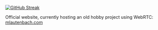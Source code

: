 [![GitHub Streak](https://streak-stats.demolab.com/?user=m-lautenbach&mode=weekly)](https://git.io/streak-stats)

Official website, currently hosting an old hobby project using WebRTC: [mlautenbach.com](mlautenbach.com)
